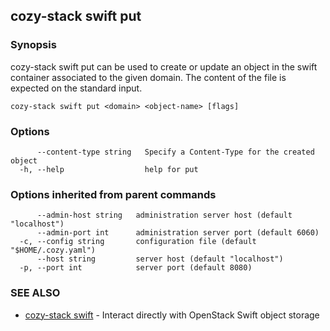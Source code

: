 ## cozy-stack swift put



### Synopsis

cozy-stack swift put can be used to create or update an object in
the swift container associated to the given domain. The content of the file is
expected on the standard input.

```
cozy-stack swift put <domain> <object-name> [flags]
```

### Options

```
      --content-type string   Specify a Content-Type for the created object
  -h, --help                  help for put
```

### Options inherited from parent commands

```
      --admin-host string   administration server host (default "localhost")
      --admin-port int      administration server port (default 6060)
  -c, --config string       configuration file (default "$HOME/.cozy.yaml")
      --host string         server host (default "localhost")
  -p, --port int            server port (default 8080)
```

### SEE ALSO

* [cozy-stack swift](cozy-stack_swift.md)	 - Interact directly with OpenStack Swift object storage


